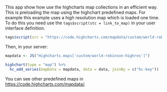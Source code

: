 This app show how use the highcharts map collections in an efficient way. This
is preloading the map using the highchart predefined maps. For example
this example uses a high resolution map which is loaded one time. To do this
you need use the `tags$script(stc = link_to_map)` in your user interface 
definition.

```r
tags$script(src = "https://code.highcharts.com/mapdata/custom/world-robinson-highres.js")
```

Then, in your server:

```r
mapdata <- JS("Highcharts.maps['custom/world-robinson-highres']")

highchart(type = "map") %>% 
  hc_add_series(mapData = mapdata, data = data, joinBy = c("hc-key"))
```

You can see other predefined maps in https://code.highcharts.com/mapdata/.
